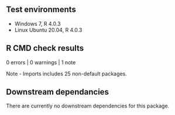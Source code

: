 ## Test environments

* Windows 7, R 4.0.3
* Linux Ubuntu 20.04, R 4.0.3

## R CMD check results

0 errors | 0 warnings | 1 note

Note - Imports includes 25 non-default packages.

## Downstream dependancies

There are currently no downstream dependencies for this package.